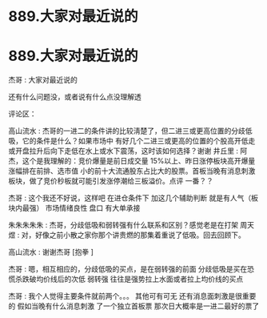 # 889.大家对最近说的

# 889.大家对最近说的

杰哥 : 大家对最近说的

还有什么问题没，或者说有什么点没理解透

评论区：

高山流水 : 杰哥的一进二的条件讲的比较淸楚了，但二进三或更高位置的分歧低吸，它的条件是什么？如果市场中 有好几个二进三或更高的位置的个股高开低走或开盘拉升后向下走低在水上或水下震荡，这时该如何选择？谢谢 井丘里 : 阿杰，这个是我理解的：竞价爆量是前日成交量 15%以上、昨日涨停板块高开爆量涨幅排在前排、选市值 小的前十大流通股东占比大的股票。首板当晚有消息刺激板块，做了竞价秒板就可能引发涨停潮给三板溢价。点评 一番？？

杰哥 : 这个我还不好说，这样吧 在进仓条件下 加这几个辅助判断 就是有人气（板块内最强） 市场情绪良性 盘口 有大单承接

朱朱朱朱朱 : 杰哥，分歧低吸和弱转强有什么联系和区别？感觉老是在打架 周天煜 : 对，好像之前小散之家你那个讲贵燃的那集着重说了低吸。回去回顾下。

高山流水 : 谢谢杰哥 [抱拳 ]

杰哥 : 嗯，相互相应的，分歧低吸的买点，是在弱转强的前面 分歧低吸是买在恐慌杀跌破均价线后的次低 弱转强 往往是强势拉上水面或者拉上均价线的买点

杰哥 : 我个人觉得主要条件就前两个。。。 其他可有可无 还有消息面刺激是很重要的 假如当晚有什么消息刺激 了一个独立首板票 那次日大概率是一进二最好的票了